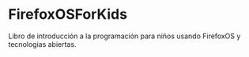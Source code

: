 FirefoxOSForKids
================

Libro de introducción a la programación para niños usando FirefoxOS y tecnologias abiertas. 
